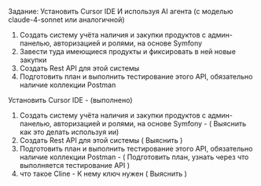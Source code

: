Задание:
Установить Cursor IDE
И используя AI агента (с моделью claude-4-sonnet или аналогичной)
1. Создать систему учёта наличия и закупки продуктов с админ-панелью, авторизацией и ролями, на основе Symfony
2. Завести туда имеющиеся продукты и фиксировать в ней новые закупки
3. Создать Rest API для этой системы
4. Подготовить план и выполнить тестирование этого API, обязательно наличие коллекции Postman


Установить Cursor IDE - (выполнено)
1. Создать систему учёта наличия и закупки продуктов с админ-панелью, авторизацией и ролями, на основе Symfony - ( Выяснить как это делать используя ии)
2. Создать Rest API для этой системы ( Выяснить )
3. Подготовить план и выполнить тестирование этого API, обязательно наличие коллекции Postman - ( Подготовить план, узнать через что выполняется тестирование API )
4. что такое Cline - К нему ключ нужен ( Выяснить )
